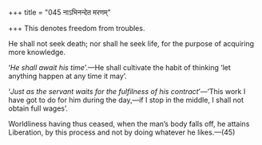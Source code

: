 +++
title = "045 नाऽभिनन्देत मरणम्"

+++
This denotes freedom from troubles.

He shall not seek death; nor shall he seek life, for the purpose of
acquiring more knowledge.

‘*He shall await his time*’.—He shall cultivate the habit of thinking
‘let anything happen at any time it may’.

‘*Just as the servant waits for the fulfilness of his contract*’—‘This
work I have got to do for him during the day,—if I stop in the middle, I
shall not obtain full wages’.

Worldliness having thus ceased, when the man’s body falls off, he
attains Liberation, by this process and not by doing whatever he
likes.—(45)



